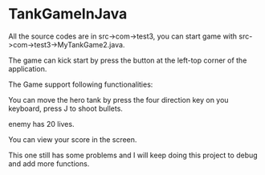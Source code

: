 # TankGameInJava
All the source codes are in src->com->test3, you can start game with src->com->test3->MyTankGame2.java.

The game can kick start by press the button at the left-top corner of the application.

The Game support following functionalities: 

You can move the hero tank by press the four direction key on you keyboard, press J to shoot bullets.

enemy has 20 lives.

You can view your score in the screen.

This one still has some problems and I will keep doing this project to debug and add more functions.

